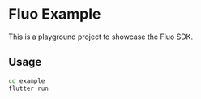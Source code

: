# Fluo Example

This is a playground project to showcase the Fluo SDK.

## Usage

```bash
cd example
flutter run
```
